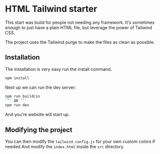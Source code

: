 # HTML Tailwind starter

This start was build for people not needing any framework.
It's sometimes enough to just have a plain HTML file, but leverage the power of Tailwind CSS.

The project uses the Tailwind purge to make the files as clean as possible.

## Installation

The installation is very easy run the install command.

```bash
npm install
```

Next up we can run the dev server:

````bash
npm run buildcss
``` OR ```
npm run dev

````

And you're website will start up.

## Modifying the project

You can then modify the `tailwind.config.js` for your own custom colors if needed
And modify the `index.html` inside the `src` directory.
